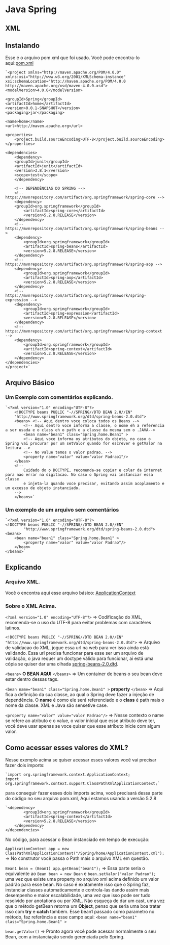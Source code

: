 # Java Spring

## XML
## Instalando
Esse é o arquivo pom.xml que foi usado. Você pode encontra-lo aqui:[pom.xml](pom.xml)

    `<project xmlns="http://maven.apache.org/POM/4.0.0" xmlns:xsi="http://www.w3.org/2001/XMLSchema-instance"
    xsi:schemaLocation="http://maven.apache.org/POM/4.0.0 http://maven.apache.org/xsd/maven-4.0.0.xsd">
    <modelVersion>4.0.0</modelVersion>

    <groupId>Spring</groupId>
    <artifactId>home</artifactId>
    <version>0.0.1-SNAPSHOT</version>
    <packaging>jar</packaging>

    <name>home</name>
    <url>http://maven.apache.org</url>

    <properties>
        <project.build.sourceEncoding>UTF-8</project.build.sourceEncoding>   
    </properties>

    <dependencies>		
        <dependency>
        <groupId>junit</groupId>
        <artifactId>junit</artifactId>
        <version>3.8.1</version>
        <scope>test</scope>
        </dependency>
        
        <!-- DEPENDÊNCIAS DO SPRING -->
        <!-- https://mvnrepository.com/artifact/org.springframework/spring-core -->
        <dependency>
        <groupId>org.springframework</groupId>
            <artifactId>spring-core</artifactId>
            <version>5.2.8.RELEASE</version>
        </dependency>	
        <!-- https://mvnrepository.com/artifact/org.springframework/spring-beans -->
        <dependency>
            <groupId>org.springframework</groupId>
            <artifactId>spring-beans</artifactId>
            <version>5.2.8.RELEASE</version>
        </dependency>
        <!-- https://mvnrepository.com/artifact/org.springframework/spring-aop -->
        <dependency>
            <groupId>org.springframework</groupId>
            <artifactId>spring-aop</artifactId>
            <version>5.2.8.RELEASE</version>
        </dependency>
        <!-- https://mvnrepository.com/artifact/org.springframework/spring-expression -->
        <dependency>
            <groupId>org.springframework</groupId>
            <artifactId>spring-expression</artifactId>
            <version>5.2.8.RELEASE</version>
        </dependency>
        <!-- https://mvnrepository.com/artifact/org.springframework/spring-context -->
        <dependency>
            <groupId>org.springframework</groupId>
            <artifactId>spring-context</artifactId>
            <version>5.2.8.RELEASE</version>
        </dependency>
    </dependencies>	
    </project>`

## Arquivo Básico
### Um Exemplo com comentários explicando.
    `<?xml version="1.0" encoding="UTF-8"?>
        <!DOCTYPE beans PUBLIC "-//SPRING//DTD BEAN 2.0//EN"
        "http://www.springframework.org/dtd/spring-beans-2.0.dtd">
        <beans> <!-- Aqui dentro voce coloca todos os Beans -->
            <!-- Aqui dentro voce informa a classe, o nome eh a referencia a ser usada e o class eh o path e a classe da mesma sem o .JAVA-->
	        <bean name="bean1" class="Spring.home.Bean1" > 
		    <!-- Aqui voce informa os atributos do objeto, no caso o Spring vai procurar por um setValor quando for escrever e getValor na leitura -->
		    <!-- No value temos o valor padrao. -->
		    <property name="valor" value="valor Padrao1"/>
	    </bean>
	    <!-- 
		    Cuidado do o DOCTYPE, recomenda-se copiar e colar da internet para nao errar na digitacao. No caso o Spring vai instanciar essa classe 
		    e injeta-la quando voce precisar, evitando assim acoplamento e um excesso de objeto instanciado.
	    -->
        </beans>`

### Um exemplo de um arquivo sem comentários
    `<?xml version="1.0" encoding="UTF-8"?>
    <!DOCTYPE beans PUBLIC "-//SPRING//DTD BEAN 2.0//EN"
            "http://www.springframework.org/dtd/spring-beans-2.0.dtd">
    <beans>
        <bean name="bean1" class="Spring.home.Bean1" >		
            <property name="valor" value="valor Padrao"/>
        </bean>	
    </beans>`

## Explicando
### Arquivo XML.
Você o encontra aqui esse arquivo básico: [ApplicationContext](ApplicationContext.xml)

### Sobre o XML Acima.

`<?xml version="1.0" encoding="UTF-8"?>` => Codificação do XML, recomenda-se o uso do UTF-8 para evitar problemas com caractéres latinos.

`<!DOCTYPE beans PUBLIC "-//SPRING//DTD BEAN 2.0//EN" "http://www.springframework.org/dtd/spring-beans-2.0.dtd">` => Arquivo de validacao do XML, jogue essa url na web para ver isso ainda está validando. Essa url precisa funcionar para esse ser um arquivo de validação, o java requer um doctype válido para funcionar, ai está uma cópia se quiser dar uma olhada [spring-beans-2.0.dtd](spring-beans-2.0.dtd).

`<beans>` **O BEAN AQUI** `</beans>` => Um container de beans o seu bean deve estar dentro dessas tags.

`<bean name="bean1" class="Spring.home.Bean1" >` **property** `</bean>` => Aqui fica a definição da sua classe, ao qual o Spring deve fazer a injeção de dependência. O **name** é como ele será referenciado e o **class** é path mais o nome da classe. XML e Java são sensetive case.

`<property name="valor" value="valor Padrao"/>` => Nesse contexto o name se refere ao atributo e o value, o valor inícial que esse atributo deve ter, você deve usar apenas se voce quiser que esse atributo inicie com algum valor.

## Como acessar esses valores do XML?
Nesse exemplo acima se quiser acessar esses valores você vai precisar fazer dois imports:

    `import org.springframework.context.ApplicationContext;
    import org.springframework.context.support.ClassPathXmlApplicationContext;`

para conseguir fazer esses dois imports acima, você precisará dessa parte do código no seu arquivo pom.xml, Aqui estamos usando a versão 5.2.8

    `<dependency>
            <groupId>org.springframework</groupId>
            <artifactId>spring-context</artifactId>
            <version>5.2.8.RELEASE</version>
        </dependency>
    </dependencies>	`

No código, para acessar o Bean instanciado em tempo de execução:

`ApplicationContext app = new ClassPathXmlApplicationContext("/Spring/home/ApplicationContext.xml");` => No construtor você passa o Path mais o arquivo XML em questão.

`Bean1 bean = (Bean1) app.getBean("bean1");` => Essa parte seria o equivalente ao `Bean bean = new Bean` e `bean.setValor("valor Padrao");` uma vez que existe uma property no arquivo xml acima definido um valor padrão para esse bean. No caso é exatamente isso que o Spring faz, instanciar classes automaticamente e controla-las dando assim mais desempenho e maior escalabilidade, uma vez que isso pode ser tudo resolvido por anotations ou por XML. Não esqueça de dar um cast, uma vez que o método getBean retorna um **Object**, penso que seria uma boa tratar isso com **try** e **catch** também. Esse bean1 passado como parametro no método, faz referência a esse campo aqui: `<bean name="bean1" class="Spring.home.Bean1" >` 

`bean.getValor()` => Pronto agora você pode acessar normalmente o seu Bean, com a instanciação sendo gerenciada pelo Spring.
